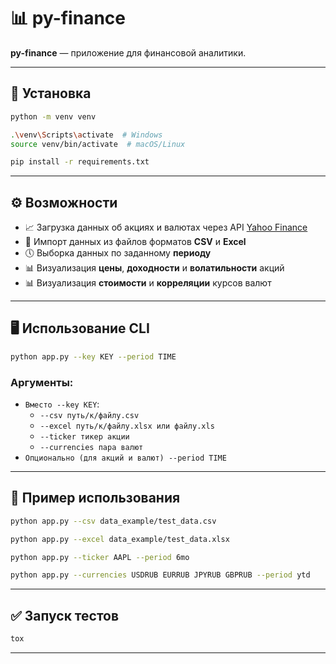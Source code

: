 # 📊 py-finance

**py-finance** — приложение для финансовой аналитики.

---

## 🚀 Установка

```bash
python -m venv venv
```
```bash
.\venv\Scripts\activate  # Windows
source venv/bin/activate  # macOS/Linux
```
```bash
pip install -r requirements.txt
```

---

## ⚙️ Возможности

- 📈 Загрузка данных об акциях и валютах через API [Yahoo Finance](https://finance.yahoo.com/)
- 📂 Импорт данных из файлов форматов **CSV** и **Excel**
- 🕔 Выборка данных по заданному **периоду**
- 📊 Визуализация **цены**, **доходности** и **волатильности** акций
- 📊 Визуализация **стоимости** и **корреляции** курсов валют

---

## 🖥️ Использование CLI

```bash
python app.py --key KEY --period TIME
```

### Аргументы:

- `Вместо --key KEY`:
  - `--csv путь/к/файлу.csv`
  - `--excel путь/к/файлу.xlsx или файлу.xls`
  - `--ticker тикер акции`
  - `--currencies пара валют`
- `Опционально (для акций и валют) --period TIME`

---

## 📎 Пример использования

```bash
python app.py --csv data_example/test_data.csv
```
```bash
python app.py --excel data_example/test_data.xlsx
```
```bash
python app.py --ticker AAPL --period 6mo
```
```bash
python app.py --currencies USDRUB EURRUB JPYRUB GBPRUB --period ytd
```

---

## ✅ Запуск тестов

```bash
tox
```

---
